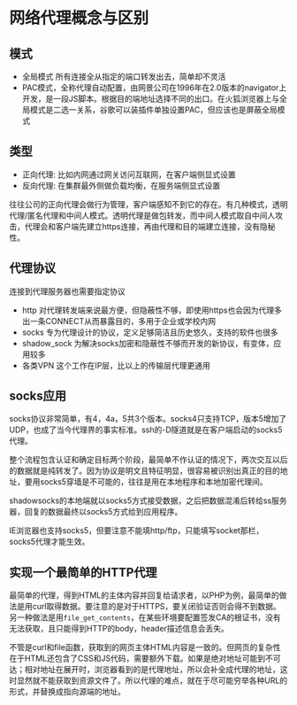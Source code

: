 # 网络代理概念与区别

模式
--
* 全局模式 所有连接全从指定的端口转发出去，简单却不灵活
* PAC模式，全称代理自动配置，由网景公司在1996年在2.0版本的navigator上开发，是一段JS脚本。根据目的端地址选择不同的出口。在火狐浏览器上与全局模式是二选一关系，谷歌可以装插件单独设置PAC，但应该也是屏蔽全局模式

类型
--
* 正向代理: 比如内网通过网关访问互联网，在客户端侧显式设置
* 反向代理: 在集群最外侧做负载均衡，在服务端侧显式设置

往往公司的正向代理会做行为管理，客户端感知不到它的存在。有几种模式，透明代理/匿名代理和中间人模式。透明代理是做包转发，而中间人模式取自中间人攻击，代理会和客户端先建立https连接，再由代理和目的端建立连接，没有隐秘性。

代理协议
--
连接到代理服务器也需要指定协议

* http 对代理转发端来说最方便，但隐蔽性不够，即使用https也会因为代理多出一条CONNECT从而暴露目的，多用于企业或学校内网
* socks 专为代理设计的协议，定义足够简洁且历史悠久，支持的软件也很多
* shadow_sock 为解决socks加密和隐蔽性不够而开发的新协议，有变体，应用较多
* 各类VPN 这个工作在IP层，比以上的传输层代理更通用

socks应用
--
socks协议非常简单，有4，4a，5共3个版本。socks4只支持TCP，版本5增加了UDP，也成了当今代理界的事实标准。ssh的-D隧道就是在客户端启动的socks5代理。

整个流程包含认证和确定目标两个阶段，最简单不作认证的情况下，两次交互以后的数据就是纯转发了。因为协议是明文且特征明显，很容易被识别出真正的目的地址，要用socks5穿墙是不可能的，往往是用在本地程序和本地加密代理间。

shadowsocks的本地端就以socks5方式接受数据，之后把数据混淆后转给ss服务器，回复的数据最终以socks5方式给到应用程序。

IE浏览器也支持socks5，但要注意不能填http/ftp，只能填写socket那栏，socks5代理才能生效。

实现一个最简单的HTTP代理
--
最简单的代理，得到HTML的主体内容并回复给请求者，以PHP为例，最简单的做法是用curl取得数据。要注意的是对于HTTPS，要关闭验证否则会得不到数据。另一种做法是用`file_get_contents`，在某些环境要配置签发CA的根证书，没有无法获取，且只能得到HTTP的body，header描述信息会丢失。

不管是curl和file函数，获取到的网页主体HTML内容是一致的。但网页的复杂性在于HTML还包含了CSS和JS代码，需要额外下载。如果是绝对地址可能到不可达；相对地址在展开时，浏览器看到的是代理地址，所以会补全成代理的地址，这时显然就不能获取到资源文件了。所以代理的难点，就在于尽可能穷举各种URL的形式，并替换成指向源端的地址。